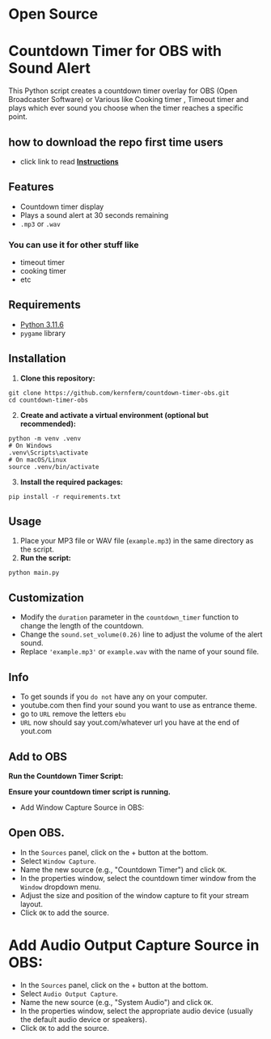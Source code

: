 # Open Source

# Countdown Timer for OBS with Sound Alert

This Python script creates a countdown timer overlay for OBS (Open Broadcaster Software) or Various like Cooking timer , Timeout timer and plays which ever sound you choose when the timer reaches a specific point.

## how to download the repo first time users

  - click link to read [**Instructions**](https://www.gitprojects.fnbubbles420.org/how-to-download-repos)

## Features

- Countdown timer display
- Plays a sound alert at 30 seconds remaining
- `.mp3` or `.wav`

### You can use it for other stuff like 
- timeout timer
- cooking timer
- etc

## Requirements

- [Python 3.11.6](https://github.com/KernFerm/Py3.11.6installer)
- `pygame` library

## Installation

1. **Clone this repository:**
  
  ```
  git clone https://github.com/kernferm/countdown-timer-obs.git
  cd countdown-timer-obs
  ```

2. **Create and activate a virtual environment (optional but recommended):**

  ```
  python -m venv .venv
  # On Windows
  .venv\Scripts\activate
  # On macOS/Linux
  source .venv/bin/activate
  ```

3. **Install the required packages:**

  ```
  pip install -r requirements.txt
  ```

## Usage

1. Place your MP3 file or WAV file (`example.mp3`) in the same directory as the script.
2. **Run the script:**

  ```
  python main.py
  ```

## Customization

- Modify the `duration` parameter in the `countdown_timer` function to change the length of the countdown.
- Change the `sound.set_volume(0.26)` line to adjust the volume of the alert sound.
- Replace `'example.mp3'` or `example.wav` with the name of your sound file.

## Info 

- To get sounds if you `do not` have any on your computer.
- youtube.com then find your sound you want to use as entrance theme.
- go to `URL` remove the letters `ebu`
- `URL` now should say yout.com/whatever url you have at the end of yout.com

## Add to OBS
**Run the Countdown Timer Script:**

**Ensure your countdown timer script is running.**
- Add Window Capture Source in OBS:

## Open OBS.
- In the `Sources` panel, click on the + button at the bottom.
- Select `Window Capture`.
- Name the new source (e.g., "Countdown Timer") and click `OK`.
- In the properties window, select the countdown timer window from the `Window` dropdown menu.
- Adjust the size and position of the window capture to fit your stream layout.
- Click `OK` to add the source.

# Add Audio Output Capture Source in OBS:
- In the `Sources` panel, click on the + button at the bottom.
- Select `Audio Output Capture`.
- Name the new source (e.g., "System Audio") and click `OK`.
- In the properties window, select the appropriate audio device (usually the default audio device or speakers).
- Click `OK` to add the source.

